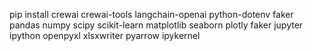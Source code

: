 pip install crewai crewai-tools langchain-openai python-dotenv faker pandas numpy scipy scikit-learn matplotlib seaborn plotly faker jupyter ipython openpyxl xlsxwriter pyarrow ipykernel
